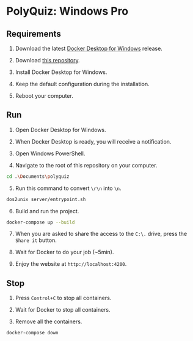 # PolyQuiz: Windows Pro

## Requirements

1. Download the latest [Docker Desktop for Windows](https://hub.docker.com/editions/community/docker-ce-desktop-windows/) release.
   
2. Download [this repository](https://github.com/JoaoBrlt/polyquiz).

3. Install Docker Desktop for Windows.

4. Keep the default configuration during the installation.

5. Reboot your computer.

## Run

1. Open Docker Desktop for Windows.
   
2. When Docker Desktop is ready, you will receive a notification.

3. Open Windows PowerShell.

4. Navigate to the root of this repository on your computer.

```bash
cd .\Documents\polyquiz
```

5. Run this command to convert `\r\n` into `\n`.

```bash
dos2unix server/entrypoint.sh
```

6. Build and run the project.

```bash
docker-compose up --build
```

7. When you are asked to share the access to the `C:\.` drive, press the `Share it` button.

8. Wait for Docker to do your job (~5min).

9. Enjoy the website at `http://localhost:4200`.

## Stop

1. Press `Control+C` to stop all containers.

2. Wait for Docker to stop all containers.

3. Remove all the containers.

```bash
docker-compose down
```
